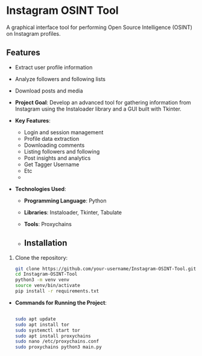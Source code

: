 
# Instagram OSINT Tool

A graphical interface tool for performing Open Source Intelligence (OSINT) on Instagram profiles.

## Features

- Extract user profile information
- Analyze followers and following lists
- Download posts and media

- **Project Goal**: Develop an advanced tool for gathering information from Instagram using the Instaloader library and a GUI built with Tkinter.

- **Key Features**:
  - Login and session management
  - Profile data extraction
  - Downloading comments
  - Listing followers and following
  - Post insights and analytics
  - Get Tagger Username
  - Etc
  - 
- **Technologies Used**:
  - **Programming Language**: Python
  - **Libraries**: Instaloader, Tkinter, Tabulate
  - **Tools**: Proxychains
 
  - ## Installation

1. Clone the repository:
   ```bash
   git clone https://github.com/your-username/Instagram-OSINT-Tool.git
   cd Instagram-OSINT-Tool
   python3 -m venv venv
   source venv/bin/activate
   pip install -r requirements.txt

- **Commands for Running the Project**:
  
  ```bash
  
  sudo apt update
  sudo apt install tor
  sudo systemctl start tor
  sudo apt install proxychains
  sudo nano /etc/proxychains.conf
  sudo proxychains python3 main.py
